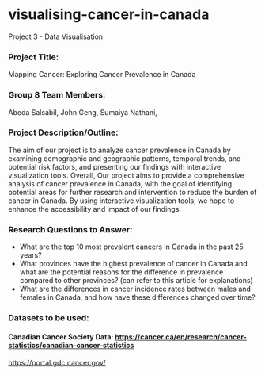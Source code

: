 # visualising-cancer-in-canada
Project 3 - Data Visualisation 

### Project Title: 
Mapping Cancer: Exploring Cancer Prevalence in Canada

### Group 8 Team Members: 
Abeda Salsabil, John Geng, Sumaiya Nathani, 

### Project Description/Outline: 
The aim of our project is to analyze cancer prevalence in Canada by examining demographic and geographic patterns, temporal trends, and potential risk factors, and presenting our findings with interactive visualization tools. Overall, Our project aims to provide a comprehensive analysis of cancer prevalence in Canada, with the goal of identifying potential areas for further research and intervention to reduce the burden of cancer in Canada. By using interactive visualization tools, we hope to enhance the accessibility and impact of our findings.

### Research Questions to Answer:
- What are the top 10 most prevalent cancers in Canada in the past 25 years?
- What provinces have the highest prevalence of cancer in Canada and what are the potential reasons for the difference in prevalence compared to other provinces? (can refer to this article for explanations) 
- What are the differences in cancer incidence rates between males and females in Canada, and how have these differences changed over time?

### Datasets to be used:
#### Canadian Cancer Society Data: https://cancer.ca/en/research/cancer-statistics/canadian-cancer-statistics
https://portal.gdc.cancer.gov/ 
